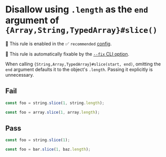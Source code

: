 # Disallow using `.length` as the `end` argument of `{Array,String,TypedArray}#slice()`

💼 This rule is enabled in the ✅ `recommended` [config](https://github.com/sindresorhus/eslint-plugin-unicorn#preset-configs-eslintconfigjs).

🔧 This rule is automatically fixable by the [`--fix` CLI option](https://eslint.org/docs/latest/user-guide/command-line-interface#--fix).

<!-- end auto-generated rule header -->
<!-- Do not manually modify this header. Run: `npm run fix:eslint-docs` -->

When calling `{String,Array,TypedArray}#slice(start, end)`, omitting the `end` argument defaults it to the object's `.length`. Passing it explicitly is unnecessary.

## Fail

```js
const foo = string.slice(1, string.length);
```

```js
const foo = array.slice(1, array.length);
```

## Pass

```js
const foo = string.slice(1);
```

```js
const foo = bar.slice(1, baz.length);
```
